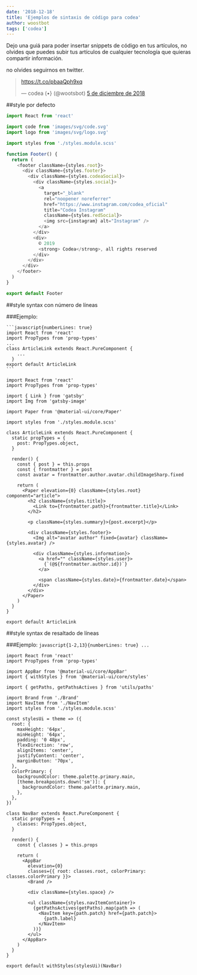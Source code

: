 ```yaml
---
date: '2018-12-18'
title: 'Ejemplos de sintaxis de código para codea'
author: woostbot
tags: ['codea']
---
```


Dejo una guiá para poder insertar snippets de código en tus artículos, no olvides que puedes subir tus artículos de cualquier tecnología que quieras compartir información.

no olvides seguirnos en twitter.

<blockquote class="twitter-tweet" data-lang="es"><p lang="und" dir="ltr"><a href="https://t.co/pbaaQph9xq">https://t.co/pbaaQph9xq</a></p>&mdash; codea (•} (@wootsbot) <a href="https://twitter.com/wootsbot/status/1070200020391981056?ref_src=twsrc%5Etfw">5 de diciembre de 2018</a></blockquote>
<script async src="https://platform.twitter.com/widgets.js" charset="utf-8"></script>

##style por defecto

```js
import React from 'react'

import code from 'images/svg/code.svg'
import logo from 'images/svg/logo.svg'

import styles from './styles.module.scss'

function Footer() {
  return (
    <footer className={styles.root}>
      <div className={styles.footer}>
        <div className={styles.codeaSocial}>
          <div className={styles.social}>
            <a
              target="_blank"
              rel="noopener noreferrer"
              href="https://www.instagram.com/codea_oficial"
              title="Codea Instagram"
              className={styles.redSocial}>
              <img src={instagram} alt="Instagram" />
            </a>
          </div>
          <div>
            © 2019
            <strong> Codea</strong>, all rights reserved
          </div>
        </div>
      </div>
    </footer>
  )
}

export default Footer
```

##style syntax con número de líneas

###Ejemplo:

    ```javascript{numberLines: true}
    import React from 'react'
    import PropTypes from 'prop-types'
    ...
    class ArticleLink extends React.PureComponent {
        ...
      }
    export default ArticleLink
    ```

```js{numberLines: true}
import React from 'react'
import PropTypes from 'prop-types'

import { Link } from 'gatsby'
import Img from 'gatsby-image'

import Paper from '@material-ui/core/Paper'

import styles from './styles.module.scss'

class ArticleLink extends React.PureComponent {
  static propTypes = {
    post: PropTypes.object,
  }

  render() {
    const { post } = this.props
    const { frontmatter } = post
    const avatar = frontmatter.author.avatar.childImageSharp.fixed

    return (
      <Paper elevation={0} className={styles.root} component="article">
        <h2 className={styles.title}>
          <Link to={frontmatter.path}>{frontmatter.title}</Link>
        </h2>

        <p className={styles.summary}>{post.excerpt}</p>

        <div className={styles.footer}>
          <Img alt="avatar author" fixed={avatar} className={styles.avatar} />

          <div className={styles.information}>
            <a href="" className={styles.user}>
              {`(@${frontmatter.author.id})`}
            </a>

            <span className={styles.date}>{frontmatter.date}</span>
          </div>
        </div>
      </Paper>
    )
  }
}

export default ArticleLink
```

##style syntax de resaltado de líneas

###Ejemplo:
`javascript{1-2,13}{numberLines: true} ...`

```javascript{1-2,13}{numberLines: true}
import React from 'react'
import PropTypes from 'prop-types'

import AppBar from '@material-ui/core/AppBar'
import { withStyles } from '@material-ui/core/styles'

import { getPaths, getPathsActives } from 'utils/paths'

import Brand from './Brand'
import NavItem from './NavItem'
import styles from './styles.module.scss'

const stylesUi = theme => ({
  root: {
    maxHeight: '64px',
    minHeight: '64px',
    padding: '0 48px',
    flexDirection: 'row',
    alignItems: 'center',
    justifyContent: 'center',
    marginButton: '70px',
  },
  colorPrimary: {
    backgroundColor: theme.palette.primary.main,
    [theme.breakpoints.down('sm')]: {
      backgroundColor: theme.palette.primary.main,
    },
  },
})

class NavBar extends React.PureComponent {
  static propTypes = {
    classes: PropTypes.object,
  }

  render() {
    const { classes } = this.props

    return (
      <AppBar
        elevation={0}
        classes={{ root: classes.root, colorPrimary: classes.colorPrimary }}>
        <Brand />

        <div className={styles.space} />

        <ul className={styles.navItemContainer}>
          {getPathsActives(getPaths).map(path => (
            <NavItem key={path.patch} href={path.patch}>
              {path.label}
            </NavItem>
          ))}
        </ul>
      </AppBar>
    )
  }
}

export default withStyles(stylesUi)(NavBar)
```
